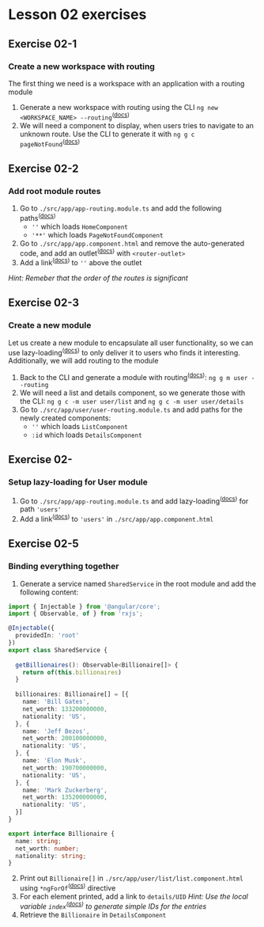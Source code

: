 # Lesson 02 exercises

## Exercise 02-1
### Create a new workspace with routing
The first thing we need is a workspace with an application with a routing module

1. Generate a new workspace with routing using the CLI `ng new <WORKSPACE_NAME> --routing`<sup>(<a href="https://angular.io/cli/new">docs</a>)</sup>
2. We will need a component to display, when users tries to navigate to an unknown route. Use the CLI to generate it with `ng g c pageNotFound`<sup>(<a href="https://angular.io/cli/generate#component-command">docs</a>)</sup>

## Exercise 02-2
### Add root module routes
1. Go to `./src/app/app-routing.module.ts` and add the following paths<sup>(<a href="https://angular.io/guide/router#defining-a-basic-route">docs</a>)</sup>
    - `''` which loads `HomeComponent`
    - `'**'` which loads `PageNotFoundComponent`
2. Go to `./src/app/app.component.html` and remove the auto-generated code, and add an outlet<sup>(<a href="https://angular.io/api/router/RouterOutlet">docs</a>)</sup> with `<router-outlet>`
3. Add a link<sup>(<a href="https://angular.io/api/router/RouterLink">docs</a>)</sup> to `''` above the outlet

_Hint: Remeber that the order of the routes is significant_

## Exercise 02-3
### Create a new module
Let us create a new module to encapsulate all user functionality, so we can use lazy-loading<sup>(<a href="https://angular.io/guide/lazy-loading-ngmodules">docs</a>)</sup> to only deliver it to users who finds it interesting. Additionally, we will add routing to the module

1. Back to the CLI and generate a module with routing<sup>(<a href="https://angular.io/cli/generate#module-command">docs</a>)</sup>: `ng g m user --routing`
2. We will need a list and details component, so we generate those with the CLI: `ng g c -m user user/list` and `ng g c -m user user/details`
3. Go to `./src/app/user/user-routing.module.ts` and add paths for the newly created components:
    - `''` which loads `ListComponent`
    - `:id` which loads `DetailsComponent`

## Exercise 02-
### Setup lazy-loading for User module
1. Go to `./src/app/app-routing.module.ts` and add lazy-loading<sup>(<a href="https://angular.io/guide/lazy-loading-ngmodules">docs</a>)</sup> for path `'users'`
2. Add a link<sup>(<a href="https://angular.io/api/router/RouterLink">docs</a>)</sup> to `'users'` in `./src/app/app.component.html`

## Exercise 02-5
### Binding everything together
1. Generate a service named `SharedService` in the root module and add the following content:

```typescript
import { Injectable } from '@angular/core';
import { Observable, of } from 'rxjs';

@Injectable({
  providedIn: 'root'
})
export class SharedService {
  
  getBillionaires(): Observable<Billionaire[]> {
    return of(this.billionaires)
  }
  
  billionaires: Billionaire[] = [{ 
    name: 'Bill Gates',
    net_worth: 133200000000,
    nationality: 'US',
  }, {
    name: 'Jeff Bezos',
    net_worth: 200100000000,
    nationality: 'US',
  }, {
    name: 'Elon Musk',
    net_worth: 190700000000,
    nationality: 'US',
  }, {
    name: 'Mark Zuckerberg',
    net_worth: 135200000000,
    nationality: 'US',
  }]
}

export interface Billionaire {
  name: string;
  net_worth: number;
  nationality: string;
} 
```
2. Print out `Billionaire[]` in `./src/app/user/list/list.component.html` using `*ngForOf`<sup>(<a href="https://angular.io/api/common/NgForOf">docs</a>)</sup> directive
3. For each element printed, add a link to `details/UID` _Hint: Use the local variable `index`<sup>(<a href="https://angular.io/api/common/NgForOf#local-variables">docs</a>)</sup> to generate simple IDs for the entries_
4. Retrieve the `Billionaire` in `DetailsComponent`